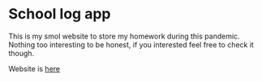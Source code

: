 # School log app

This is my smol website to store my homework during this pandemic. Nothing too interesting to be honest, if you interested feel free to check it though.

Website is [here](https://school-log.vercel.app)
